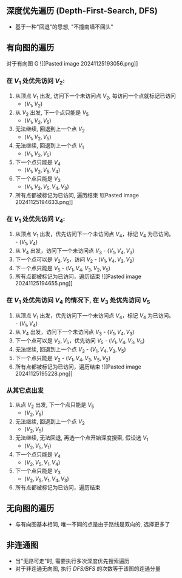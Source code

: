 ## 深度优先遍历 (Depth-First-Search, DFS)
- 基于一种"回退"的思想, "不撞南墙不回头"
## 有向图的遍历
对于有向图 G
![[Pasted image 20241125193056.png]]
### 在 $V_{1}$ 处优先访问 $V_{2}$:
1. 从顶点 $V_{1}$ 出发, 访问下一个未访问点 $V_{2}$, 每访问一个点就标记已访问
	- ($V_{1},V_{2}$)
2. 从 $V_{2}$ 出发, 下一个点只能是 $V_{5}$ 
	- ($V_{1},V_{2},V_{5}$)
3. 无法继续, 回退到上一个点 $V_{2}$
	- ($V_{1},V_{2},V_{5}$)
4. 无法继续, 回退到上一个点 $V_{1}$
	- ($V_{1},V_{2},V_{5}$)
5. 下一个点只能是 $V_{4}$
	- ($V_{1},V_{2},V_{5},V_{4}$)
6. 下一个点只能是 $V_{3}$
	- ($V_{1},V_{2},V_{5},V_{4},V_{3}$)
7. 所有点都被标记为已访问, 遍历结束
![[Pasted image 20241125194633.png]]
### 在 $V_{1}$ 处优先访问 $V_{4}$:
1. 从顶点 $V_{1}$ 出发，优先访问下一个未访问点 $V_{4}$，标记 $V_{4}$ 为已访问。  
	   - ($V_{1}, V_{4}$)  
2. 从 $V_{4}$ 出发，访问下一个未访问点 $V_{3}$
	   - ($V_{1}, V_{4}, V_{3}$)  
3. 下一个点可以是 $V_{2},V_{5}$，访问 $V_{2}$
	   - ($V_{1}, V_{4}, V_{3}, V_{2}$)  
4. 下一个点只能是 $V_{5}$
	   - ($V_{1}, V_{4}, V_{3}, V_{2}, V_{5}$)  
5. 所有点都被标记为已访问，遍历结束
![[Pasted image 20241125194655.png]]
### 在 $V_{1}$ 处优先访问 $V_{4}$ 的情况下, 在 $V_{3}$ 处优先访问 $V_{5}$
1. 从顶点 $V_{1}$ 出发，优先访问下一个未访问点 $V_{4}$，标记 $V_{4}$ 为已访问。  
	   - ($V_{1}, V_{4}$)  
2. 从 $V_{4}$ 出发，访问下一个未访问点 $V_{3}$
	   - ($V_{1}, V_{4}, V_{3}$)  
3. 下一个点可以是 $V_{2},V_{5}$，优先访问 $V_{5}$
	   - ($V_{1}, V_{4}, V_{3}, V_{5}$)  
4. 无法继续, 回退到上一个点 $V_{3}$
	   - ($V_{1}, V_{4}, V_{3}, V_{5}$)  
5. 下一个点只能是 $V_{2}$
	   - ($V_{1}, V_{4}, V_{3}, V_{5},V_{2}$)  
6. 所有点都被标记为已访问，遍历结束
![[Pasted image 20241125195228.png]]
### 从其它点出发
1. 从点 $V_{2}$ 出发, 下一个点只能是 $V_{5}$
	- ($V_{2},V_{5}$)
2. 无法继续, 回退到上一个点 $V_{2}$
	- ($V_{2},V_{5}$)
3. 无法继续, 无法回退, 再选一个点开始深度搜索, 假设选 $V_{1}$
	- ($V_{2},V_{5},V_{1}$)
4. 下一个点只能是 $V_{4}$
	- ($V_{2},V_{5},V_{1},V_{4}$)
5. 下一个点只能是 $V_{3}$
	- ($V_{2},V_{5},V_{1},V_{4},V_{3}$)
6. 所有点都被标记为已访问，遍历结束
## 无向图的遍历
- 与有向图基本相同, 唯一不同的点是由于路线是双向的, 选择更多了
## 非连通图
- 当"无路可走"时, 需要执行多次深度优先搜索遍历
- 对于非连通无向图, 执行 *DFS/BFS* 的次数等于该图的连通分量